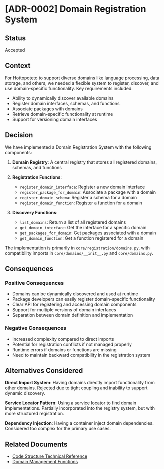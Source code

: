 # [ADR-0002] Domain Registration System

## Status

Accepted

## Context

For Hottopoteto to support diverse domains like language processing, data storage, and others, we needed a flexible system to register, discover, and use domain-specific functionality. Key requirements included:

- Ability to dynamically discover available domains
- Register domain interfaces, schemas, and functions
- Associate packages with domains
- Retrieve domain-specific functionality at runtime
- Support for versioning domain interfaces

## Decision

We have implemented a Domain Registration System with the following components:

1. **Domain Registry**: A central registry that stores all registered domains, schemas, and functions
2. **Registration Functions**:
   - `register_domain_interface`: Register a new domain interface
   - `register_package_for_domain`: Associate a package with a domain
   - `register_domain_schema`: Register a schema for a domain
   - `register_domain_function`: Register a function for a domain

3. **Discovery Functions**:
   - `list_domains`: Return a list of all registered domains
   - `get_domain_interface`: Get the interface for a specific domain
   - `get_packages_for_domain`: Get packages associated with a domain
   - `get_domain_function`: Get a function registered for a domain

The implementation is primarily in `core/registration/domains.py`, with compatibility imports in `core/domains/__init__.py` and `core/domains.py`.

## Consequences

### Positive Consequences

- Domains can be dynamically discovered and used at runtime
- Package developers can easily register domain-specific functionality
- Clear API for registering and accessing domain components
- Support for multiple versions of domain interfaces
- Separation between domain definition and implementation

### Negative Consequences

- Increased complexity compared to direct imports
- Potential for registration conflicts if not managed properly
- Runtime errors if domains or functions are missing
- Need to maintain backward compatibility in the registration system

## Alternatives Considered

**Direct Import System**: Having domains directly import functionality from other domains. Rejected due to tight coupling and inability to support dynamic discovery.

**Service Locator Pattern**: Using a service locator to find domain implementations. Partially incorporated into the registry system, but with more structured registration.

**Dependency Injection**: Having a container inject domain dependencies. Considered too complex for the primary use cases.

## Related Documents

- [Code Structure Technical Reference](../../reference/architecture-map.md)
- [Domain Management Functions](../../reference/architecture-map.md#domain-management-functions)
